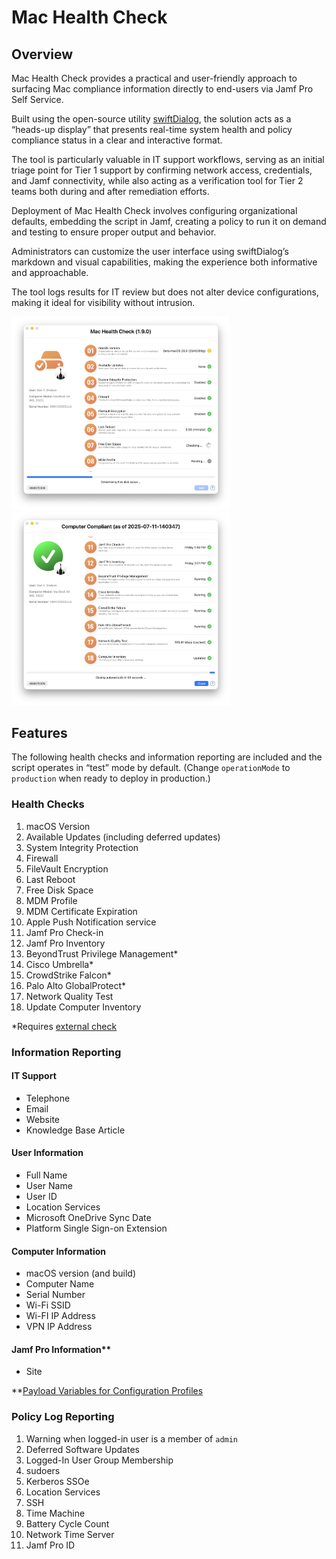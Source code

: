 # Mac Health Check

## Overview

Mac Health Check provides a practical and user-friendly approach to surfacing Mac compliance information directly to end-users via Jamf Pro Self Service.

Built using the open-source utility [swiftDialog](https://github.com/swiftDialog/swiftDialog/wiki), the solution acts as a “heads-up display” that presents real-time system health and policy compliance status in a clear and interactive format.

The tool is particularly valuable in IT support workflows, serving as an initial triage point for Tier 1 support by confirming network access, credentials, and Jamf connectivity, while also acting as a verification tool for Tier 2 teams both during and after remediation efforts.

Deployment of Mac Health Check involves configuring organizational defaults, embedding the script in Jamf, creating a policy to run it on demand and testing to ensure proper output and behavior.

Administrators can customize the user interface using swiftDialog’s markdown and visual capabilities, making the experience both informative and approachable.

The tool logs results for IT review but does not alter device configurations, making it ideal for visibility without intrusion.

<img src="images/mhc_1.9.0_in_progress.png" alt="In progress" width="350"/>
<img src="images/mhc_1.9.0_complete.png" alt="Completed" width="350"/>


## Features
The following health checks and information reporting are included and the script operates in “test” mode by default. (Change `operationMode` to `production` when ready to deploy in production.)

### Health Checks

1. macOS Version
1. Available Updates (including deferred updates)
1. System Integrity Protection
1. Firewall
1. FileVault Encryption
1. Last Reboot
1. Free Disk Space
1. MDM Profile
1. MDM Certificate Expiration
1. Apple Push Notification service
1. Jamf Pro Check-in
1. Jamf Pro Inventory
1. BeyondTrust Privilege Management*
1. Cisco Umbrella*
1. CrowdStrike Falcon*
1. Palo Alto GlobalProtect*
1. Network Quality Test
1. Update Computer Inventory

*Requires [external check](/external-checks/README.md)

### Information Reporting

#### IT Support
- Telephone
- Email
- Website
- Knowledge Base Article

#### User Information
- Full Name
- User Name
- User ID
- Location Services
- Microsoft OneDrive Sync Date
- Platform Single Sign-on Extension

#### Computer Information
- macOS version (and build)
- Computer Name
- Serial Number
- Wi-Fi SSID
- Wi-FI IP Address
- VPN IP Address

#### Jamf Pro Information**
- Site

**[Payload Variables for Configuration Profiles](https://learn.jamf.com/en-US/bundle/jamf-pro-documentation-11.15.0/page/Computer_Configuration_Profiles.html#ariaid-title2)

### Policy Log Reporting

1. Warning when logged-in user is a member of `admin`
1. Deferred Software Updates
1. Logged-In User Group Membership
1. sudoers
1. Kerberos SSOe
1. Location Services
1. SSH
1. Time Machine
1. Battery Cycle Count
1. Network Time Server
1. Jamf Pro ID